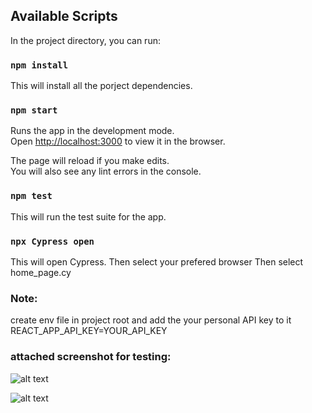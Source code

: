 ## Available Scripts

In the project directory, you can run:

### `npm install`

This will install all the porject dependencies.

### `npm start`

Runs the app in the development mode.\
Open [http://localhost:3000](http://localhost:3000) to view it in the browser.

The page will reload if you make edits.\
You will also see any lint errors in the console.

### `npm test`

This will run the test suite for the app.

### `npx Cypress open`

This will open Cypress.
Then select your prefered browser
Then select home_page.cy

### Note:

create env file in project root and add the your personal API key to it
REACT_APP_API_KEY=YOUR_API_KEY

### attached screenshot for testing:

![alt text](<Screenshot 2024-07-21 at 4.51.52 PM.png>)

![alt text](<Screenshot 2024-07-21 at 4.42.26 PM.png>)
